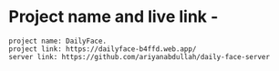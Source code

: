 # Project name and live link - 

    project name: DailyFace. 
    project link: https://dailyface-b4ffd.web.app/
    server link: https://github.com/ariyanabdullah/daily-face-server

